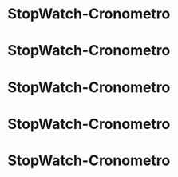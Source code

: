 # StopWatch-Cronometro
# StopWatch-Cronometro
# StopWatch-Cronometro
# StopWatch-Cronometro
# StopWatch-Cronometro
